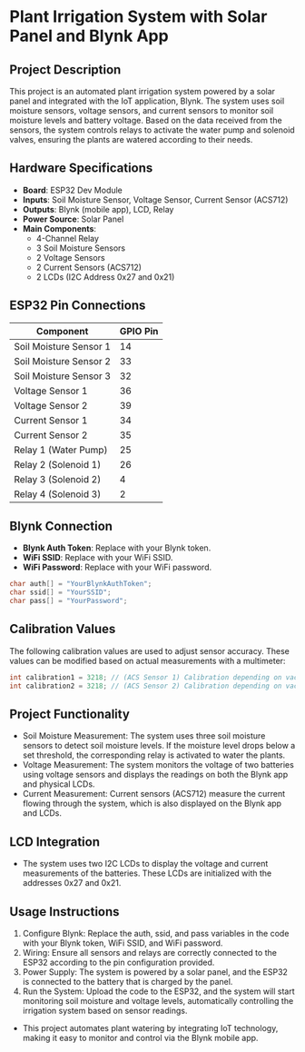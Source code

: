 # Plant Irrigation System with Solar Panel and Blynk App

## Project Description

This project is an automated plant irrigation system powered by a solar panel and integrated with the IoT application, Blynk. The system uses soil moisture sensors, voltage sensors, and current sensors to monitor soil moisture levels and battery voltage. Based on the data received from the sensors, the system controls relays to activate the water pump and solenoid valves, ensuring the plants are watered according to their needs.

## Hardware Specifications

- **Board**: ESP32 Dev Module
- **Inputs**: Soil Moisture Sensor, Voltage Sensor, Current Sensor (ACS712)
- **Outputs**: Blynk (mobile app), LCD, Relay
- **Power Source**: Solar Panel
- **Main Components**:
  - 4-Channel Relay
  - 3 Soil Moisture Sensors
  - 2 Voltage Sensors
  - 2 Current Sensors (ACS712)
  - 2 LCDs (I2C Address 0x27 and 0x21)

## ESP32 Pin Connections

| Component              | GPIO Pin |
| ---------------------- | -------- |
| Soil Moisture Sensor 1 | 14       |
| Soil Moisture Sensor 2 | 33       |
| Soil Moisture Sensor 3 | 32       |
| Voltage Sensor 1       | 36       |
| Voltage Sensor 2       | 39       |
| Current Sensor 1       | 34       |
| Current Sensor 2       | 35       |
| Relay 1 (Water Pump)   | 25       |
| Relay 2 (Solenoid 1)   | 26       |
| Relay 3 (Solenoid 2)   | 4        |
| Relay 4 (Solenoid 3)   | 2        |

## Blynk Connection

- **Blynk Auth Token**: Replace with your Blynk token.
- **WiFi SSID**: Replace with your WiFi SSID.
- **WiFi Password**: Replace with your WiFi password.

```cpp
char auth[] = "YourBlynkAuthToken";
char ssid[] = "YourSSID";
char pass[] = "YourPassword";
```

## Calibration Values

The following calibration values are used to adjust sensor accuracy. These values can be modified based on actual measurements with a multimeter:

```cpp
int calibration1 = 3218; // (ACS Sensor 1) Calibration depending on vacs and load
int calibration2 = 3218; // (ACS Sensor 2) Calibration depending on vacs and load
```

## Project Functionality

- Soil Moisture Measurement: The system uses three soil moisture sensors to detect soil moisture levels. If the moisture level drops below a set threshold, the corresponding relay is activated to water the plants.
- Voltage Measurement: The system monitors the voltage of two batteries using voltage sensors and displays the readings on both the Blynk app and physical LCDs.
- Current Measurement: Current sensors (ACS712) measure the current flowing through the system, which is also displayed on the Blynk app and LCDs.

## LCD Integration

- The system uses two I2C LCDs to display the voltage and current measurements of the batteries. These LCDs are initialized with the addresses 0x27 and 0x21.

## Usage Instructions

1. Configure Blynk: Replace the auth, ssid, and pass variables in the code with your Blynk token, WiFi SSID, and WiFi password.
2. Wiring: Ensure all sensors and relays are correctly connected to the ESP32 according to the pin configuration provided.
3. Power Supply: The system is powered by a solar panel, and the ESP32 is connected to the battery that is charged by the panel.
4. Run the System: Upload the code to the ESP32, and the system will start monitoring soil moisture and voltage levels, automatically controlling the irrigation system based on sensor readings.

- This project automates plant watering by integrating IoT technology, making it easy to monitor and control via the Blynk mobile app.
